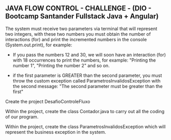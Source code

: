 ## JAVA FLOW CONTROL - CHALLENGE - (DIO - Bootcamp Santander Fullstack Java + Angular)

The system must receive two parameters via terminal that will represent two integers, with these two numbers you must obtain the number of interactions (for) and print the incremented numbers in the console (System.out.print), for example:

- If you pass the numbers 12 and 30, we will soon have an interaction (for) with 18 occurrences to print the numbers, for example: "Printing the number 1", "Printing the number 2" and so on.

- if the first parameter is GREATER than the second parameter, you must throw the custom exception called ParametrosInvalidosException with the second message: "The second parameter must be greater than the first"

Create the project DesafioControleFluxo

  Within the project, create the class Contador.java to carry out all the coding of our program.

Within the project, create the class ParametrosInvalidosException which will represent the business exception in the system.

